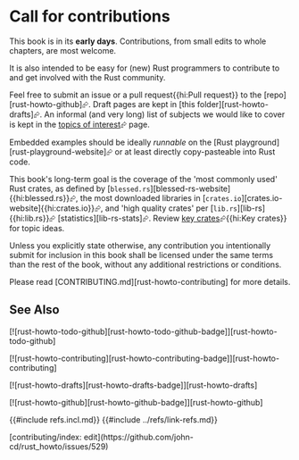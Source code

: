 # Call for contributions

This book is in its **early days**. Contributions, from small edits to whole chapters, are most welcome.

It is also intended to be easy for (new) Rust programmers to contribute to and get involved with the Rust community.

Feel free to submit an issue or a pull request{{hi:Pull request}} to the [repo][rust-howto-github]⮳. Draft pages are kept in [this folder][rust-howto-drafts]⮳. An informal (and very long) list of subjects we would like to cover is kept in the [topics of interest][p-topics-of-interest]⮳ page.

Embedded examples should be ideally _runnable_ on the [Rust playground][rust-playground-website]⮳ or at least directly copy-pasteable into Rust code.

This book's long-term goal is the coverage of the 'most commonly used' Rust crates, as defined by [`blessed.rs`][blessed-rs-website]{{hi:blessed.rs}}⮳, the most downloaded libraries in [`crates.io`][crates.io-website]{{hi:crates.io}}⮳, and 'high quality crates' per [`lib.rs`][lib-rs]{{hi:lib.rs}}⮳ [statistics][lib-rs-stats]⮳. Review [key crates][p-crates]⮳{{hi:Key crates}} for topic ideas.

Unless you explicitly state otherwise, any contribution you intentionally submit for inclusion in this book shall be licensed under the same terms than the rest of the book, without any additional restrictions or conditions.

Please read [CONTRIBUTING.md][rust-howto-contributing] for more details.

## See Also

[![rust-howto-todo-github][rust-howto-todo-github-badge]][rust-howto-todo-github]

[![rust-howto-contributing][rust-howto-contributing-badge]][rust-howto-contributing]

[![rust-howto-drafts][rust-howto-drafts-badge]][rust-howto-drafts]

[![rust-howto-github][rust-howto-github-badge]][rust-howto-github]

[p-topics-of-interest]: topics_of_interest.md
[p-crates]: ../crates/index.md
{{#include refs.incl.md}}
{{#include ../refs/link-refs.md}}

<div class="hidden">
[contributing/index: edit](https://github.com/john-cd/rust_howto/issues/529)
</div>

